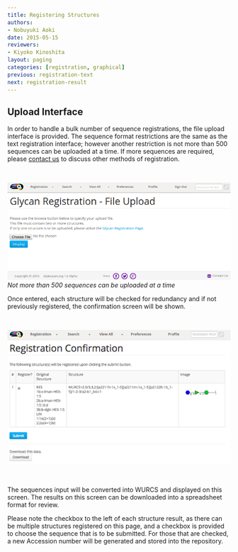 ```yaml
---
title: Registering Structures
authors:
- Nobuyuki Aoki
date: 2015-05-15
reviewers:
- Kiyoko Kinoshita
layout: paging
categories: [registration, graphical]
previous: registration-text
next: registration-result
---
```


Upload Interface
------------
In order to handle a bulk number of sequence registrations, the file upload interface is provided.  The sequence format restrictions are the same as the text registration interface; however another restriction is not more than 500 sequences can be uploaded at a time.  If more sequences are required, please [contact us](/team) to discuss other methods of registration.

<br>
  
![Glytoucan Text Interface](/images/manual/registration-upload.png)
*Not more than 500 sequences can be uploaded at a time*

Once entered, each structure will be checked for redundancy and if not previously registered, the confirmation screen will be shown.

<br>

![Glytoucan Graphical Interface](/images/manual/registration-result.png)

<br>

The sequences input will be converted into WURCS and displayed on this screen.  The results on this screen can be downloaded into a spreadsheet format for review.

Please note the checkbox to the left of each structure result, as there can be multiple structures registered on this page, and a checkbox is provided to choose the sequence that is to be submitted.  For those that are checked, a new Accession number will be generated and stored into the repository.

<br>

<div id='discourse-comments'></div>

<script type="text/javascript">
  DiscourseEmbed = { discourseUrl: 'http://test.discourse.glytoucan.org/',
                     discourseEmbedUrl: 'http://code.glytoucan.org/manual/registration-upload/' };

  (function() {
    var d = document.createElement('script'); d.type = 'text/javascript'; d.async = true;
    d.src = DiscourseEmbed.discourseUrl + 'javascripts/embed.js';
    (document.getElementsByTagName('head')[0] || document.getElementsByTagName('body')[0]).appendChild(d);
  })();
</script>

<br>

<br>
